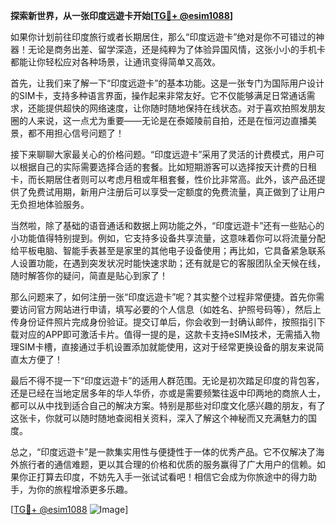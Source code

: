 **探索新世界，从一张印度远遊卡开始[[TG💪+ @esim1088](https://t.me/s/esim1088)]**

如果你计划前往印度旅行或者长期居住，那么“印度远遊卡”绝对是你不可错过的神器！无论是商务出差、留学深造，还是纯粹为了体验异国风情，这张小小的手机卡都能让你轻松应对各种场景，让通讯变得简单又高效。

首先，让我们来了解一下“印度远遊卡”的基本功能。这是一张专门为国际用户设计的SIM卡，支持多种语言界面，操作起来非常友好。它不仅能够满足日常通话需求，还能提供超快的网络速度，让你随时随地保持在线状态。对于喜欢拍照发朋友圈的人来说，这一点尤为重要——无论是在泰姬陵前自拍，还是在恒河边直播美景，都不用担心信号问题了！

接下来聊聊大家最关心的价格问题。“印度远遊卡”采用了灵活的计费模式，用户可以根据自己的实际需要选择合适的套餐。比如短期游客可以选择按天计费的日租卡，而长期居住者则可以考虑月租或年租套餐，性价比非常高。此外，该产品还提供了免费试用期，新用户注册后可以享受一定额度的免费流量，真正做到了让用户无负担地体验服务。

当然啦，除了基础的语音通话和数据上网功能之外，“印度远遊卡”还有一些贴心的小功能值得特别提到。例如，它支持多设备共享流量，这意味着你可以将流量分配给平板电脑、智能手表甚至是家里的其他电子设备使用；再比如，它具备紧急联系人设置功能，在遇到突发状况时能快速求助；还有就是它的客服团队全天候在线，随时解答你的疑问，简直是贴心到家了！

那么问题来了，如何注册一张“印度远遊卡”呢？其实整个过程非常便捷。首先你需要访问官方网站进行申请，填写必要的个人信息（如姓名、护照号码等），然后上传身份证件照片完成身份验证。提交订单后，你会收到一封确认邮件，按照指引下载对应的APP即可激活卡片。值得一提的是，这款卡支持eSIM技术，无需插入物理SIM卡槽，直接通过手机设置添加就能使用，这对于经常更换设备的朋友来说简直太方便了！

最后不得不提一下“印度远遊卡”的适用人群范围。无论是初次踏足印度的背包客，还是已经在当地定居多年的华人华侨，亦或是需要频繁往返中印两地的商旅人士，都可以从中找到适合自己的解决方案。特别是那些对印度文化感兴趣的朋友，有了这张卡，你就可以随时随地查阅相关资料，深入了解这个神秘而又充满魅力的国度。

总之，“印度远遊卡”是一款集实用性与便捷性于一体的优秀产品。它不仅解决了海外旅行者的通信难题，更以其合理的价格和优质的服务赢得了广大用户的信赖。如果你正打算去印度，不妨先入手一张试试看吧！相信它会成为你旅途中的得力助手，为你的旅程增添更多乐趣。

[[TG💪+ @esim1088](https://t.me/s/esim1088) ![Image](https://i.postimg.cc/4NQfJmqS/Snipaste-2025-05-13-00-14-12.png)]